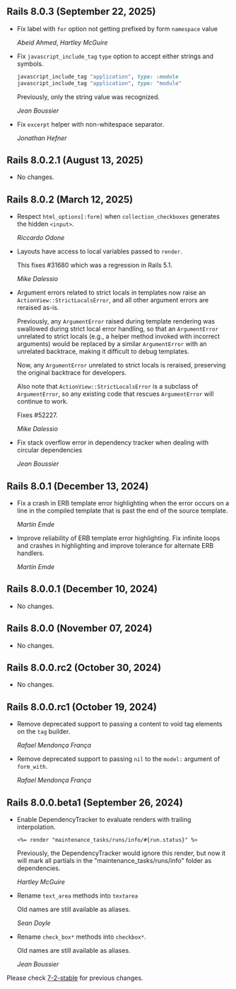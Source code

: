 ## Rails 8.0.3 (September 22, 2025) ##

*   Fix label with `for` option not getting prefixed by form `namespace` value

    *Abeid Ahmed*, *Hartley McGuire*

*   Fix `javascript_include_tag` `type` option to accept either strings and symbols.

    ```ruby
    javascript_include_tag "application", type: :module
    javascript_include_tag "application", type: "module"
    ```

    Previously, only the string value was recognized.

    *Jean Boussier*

*   Fix `excerpt` helper with non-whitespace separator.

    *Jonathan Hefner*


## Rails 8.0.2.1 (August 13, 2025) ##

*   No changes.


## Rails 8.0.2 (March 12, 2025) ##

*   Respect `html_options[:form]` when `collection_checkboxes` generates the
    hidden `<input>`.

    *Riccardo Odone*

*   Layouts have access to local variables passed to `render`.

    This fixes #31680 which was a regression in Rails 5.1.

    *Mike Dalessio*

*   Argument errors related to strict locals in templates now raise an
    `ActionView::StrictLocalsError`, and all other argument errors are reraised as-is.

    Previously, any `ArgumentError` raised during template rendering was swallowed during strict
    local error handling, so that an `ArgumentError` unrelated to strict locals (e.g., a helper
    method invoked with incorrect arguments) would be replaced by a similar `ArgumentError` with an
    unrelated backtrace, making it difficult to debug templates.

    Now, any `ArgumentError` unrelated to strict locals is reraised, preserving the original
    backtrace for developers.

    Also note that `ActionView::StrictLocalsError` is a subclass of `ArgumentError`, so any existing
    code that rescues `ArgumentError` will continue to work.

    Fixes #52227.

    *Mike Dalessio*

*   Fix stack overflow error in dependency tracker when dealing with circular dependencies

    *Jean Boussier*

## Rails 8.0.1 (December 13, 2024) ##

*   Fix a crash in ERB template error highlighting when the error occurs on a
    line in the compiled template that is past the end of the source template.

    *Martin Emde*

*   Improve reliability of ERB template error highlighting.
    Fix infinite loops and crashes in highlighting and
    improve tolerance for alternate ERB handlers.

    *Martin Emde*


## Rails 8.0.0.1 (December 10, 2024) ##

*   No changes.


## Rails 8.0.0 (November 07, 2024) ##

*   No changes.


## Rails 8.0.0.rc2 (October 30, 2024) ##

*   No changes.


## Rails 8.0.0.rc1 (October 19, 2024) ##

*   Remove deprecated support to passing a content to void tag elements on the `tag` builder.

    *Rafael Mendonça França*

*   Remove deprecated support to passing `nil` to the `model:` argument of `form_with`.

    *Rafael Mendonça França*


## Rails 8.0.0.beta1 (September 26, 2024) ##

*   Enable DependencyTracker to evaluate renders with trailing interpolation.

    ```erb
    <%= render "maintenance_tasks/runs/info/#{run.status}" %>
    ```

    Previously, the DependencyTracker would ignore this render, but now it will
    mark all partials in the "maintenance_tasks/runs/info" folder as
    dependencies.

    *Hartley McGuire*

*   Rename `text_area` methods into `textarea`

    Old names are still available as aliases.

    *Sean Doyle*

*   Rename `check_box*` methods into `checkbox*`.

    Old names are still available as aliases.

    *Jean Boussier*

Please check [7-2-stable](https://github.com/rails/rails/blob/7-2-stable/actionview/CHANGELOG.md) for previous changes.
